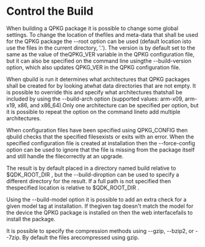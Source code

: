# Control the Build

When building a QPKG package it is possible to change some global settings. To change the location of thefiles and meta-data that shall be used for the QPKG package the --root option can be used \(default location isto use the files in the current directory, '.'\). The version is by default set to the same as the value of theQPKG\_VER variable in the QPKG configuration file, but it can also be specified on the command line usingthe --build-version option, which also updates QPKG\_VER in the QPKG configuration file.

When qbuild is run it determines what architectures that QPKG packages shall be created for by looking atwhat data directories that are not empty. It is possible to override this and specify what architectures thatshall be included by using the --build-arch option \(supported values: arm-x09, arm-x19, x86, and x86\_64\).Only one architecture can be specified per option, but it is possible to repeat the option on the command lineto add multiple architectures.

When configuration files have been specified using QPKG\_CONFIG then qbuild checks that the specified filesexists or exits with an error. When the specified configuration file is created at installation then the --force-config option can be used to ignore that the file is missing from the package itself and still handle the filecorrectly at an upgrade.

The result is by default placed in a directory named build relative to $QDK\_ROOT\_DIR , but the --build-diroption can be used to specify a different directory for the result. If a full path is not specified then thespecified location is relative to $QDK\_ROOT\_DIR .

Using the --build-model option it is possible to add an extra check for a given model tag at installation. If thegiven tag doesn't match the model for the device the QPKG package is installed on then the web interfacefails to install the package.

It is possible to specify the compression methods using --gzip, --bzip2, or --7zip. By default the files arecompressed using gzip.

